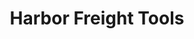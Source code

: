 ---
title: "Harbor Freight Tools"
url: /brownsville/harbor-freight-tools-east-price-road/
shop: hardware
---